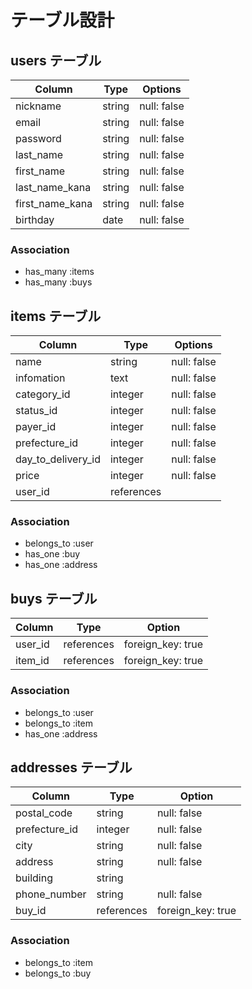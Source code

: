# テーブル設計

## users テーブル

| Column          | Type   | Options     |
| --------------- | ------ | ----------- |
| nickname        | string | null: false |
| email           | string | null: false |
| password        | string | null: false |
| last_name       | string | null: false |
| first_name      | string | null: false |
| last_name_kana  | string | null: false |
| first_name_kana | string | null: false |
| birthday        | date   | null: false |

### Association

- has_many :items
- has_many :buys


## items テーブル

| Column             | Type       | Options     |
| ------------------ | ---------- | ----------- |
| name               | string     | null: false |
| infomation         | text       | null: false |
| category_id        | integer    | null: false |
| status_id          | integer    | null: false |
| payer_id           | integer    | null: false |
| prefecture_id      | integer    | null: false |
| day_to_delivery_id | integer    | null: false |
| price              | integer    | null: false |
| user_id            | references |             |

### Association

- belongs_to :user
- has_one :buy
- has_one :address


## buys テーブル

| Column  | Type       | Option            |
| ------- | ---------- | ----------------- |
| user_id | references | foreign_key: true |
| item_id | references | foreign_key: true |

### Association

- belongs_to :user
- belongs_to :item
- has_one :address


## addresses テーブル

| Column          | Type       | Option      |
| --------------- | ---------- | ----------- |
| postal_code     | string     | null: false |
| prefecture_id   | integer    | null: false |
| city            | string     | null: false |
| address         | string     | null: false |
| building        | string     |             |
| phone_number    | string     | null: false | 
| buy_id          | references | foreign_key: true |

### Association

- belongs_to :item
- belongs_to :buy